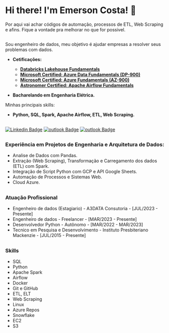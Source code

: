 # Hi there! I'm Emerson Costa! 👋

Por aqui vai achar códigos de automação, processos de ETL, Web Scraping e afins. Fique a vontade pra melhorar no que for possivel.  
##
Sou engenheiro de dados, meu objetivo é ajudar empresas a resolver seus problemas com dados.  
- **Cetificações:**
  - [**Databricks Lakehouse Fundamentals**](https://credentials.databricks.com/406a8e45-1d21-49cd-ad6f-dc7770181848)
  - [**Microsoft Certified: Azure Data Fundamentals (DP-900)**](https://learn.microsoft.com/pt-br/users/emersonmcostaa/credentials/8353bc0b7ac1fafd)
  - [**Microsoft Certified: Azure Fundamentals (AZ-900)**](https://www.credly.com/badges/3ab74ea0-66c0-467f-aeca-91d8f4b58937/linked_in_profile)
  - [**Astronomer Certified: Apache Airflow Fundamentals**](https://www.credly.com/badges/af723eb8-9369-44f9-b18a-de3f41c14d82/linked_in_profile)  

- **Bacharelando em Engenharia Elétrica.**  

Minhas principais skills:  
  - **Python, SQL, Spark, Apache Airflow, ETL, Web Scraping.**
##
[![Linkedin Badge](https://img.shields.io/badge/LinkedIn-Emerson_Costa-blue?style=flat-square&logo=Linkedin&logoColor=white&link=https://www.linkedin.com/in/emersonmcostaa/)](https://www.linkedin.com/in/emersonmcostaa/)
[![outlook Badge](https://img.shields.io/badge/-emersonmonteiro.costa@gmail.com-c14438?style=flat-square&logo=Gmail&logoColor=white&link=mailto:emersonmonteiro.costa@gmail.com)](mailto:emersonmonteiro.costa@gmail.com) 
[![outlook Badge](https://img.shields.io/badge/WhatsApp-25D366?style=flat-square&logo=whatsapp&logoColor=white)](https://api.whatsapp.com/send/?phone=5585984203725&text&type=phone_number&app_absent=0)
##
### Experiência em Projetos de Engenharia e Arquitetura de Dados:
- Analise de Dados com Pandas.
- Extração (Web Scraping), Transformação e Carregamento dos dados (ETL) com Spark.
- Integração de Script Python com GCP e API Google Sheets.
- Automação de Processos e Sistemas Web.
- Cloud Azure.
##
### Atuação Profissional
- Engenheiro de dados (Estagiario)  - A3DATA Consutoria - [JUL/2023 - Presente]
- Engenheiro de dados  - Freelancer - [MAR/2023 - Presente]
- Desenvolvedor Python - Autônomo - [MAR/2022 - MAR/2023]
- Tecnico em Pesquisa e Desenvolvimento  - Instituto Presbiteriano Mackenzie - [JUL/2015 - Presente]
 ##
 ### Skills  
 - SQL
 - Python
 - Apache Spark
 - Airflow
 - Docker
 - Git e GitHub
 - ETL, ELT
 - Web Scraping
 - Linux
 - Azure Repos
 - Snowflake
 - EC2
 - S3

